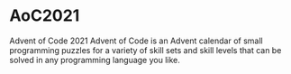 # AoC2021
Advent of Code 2021
Advent of Code is an Advent calendar of small programming puzzles for a variety of skill sets and skill levels that can be solved in any programming language you like.
